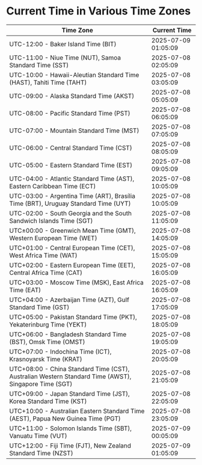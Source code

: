 # Current Time in Various Time Zones

| Time Zone | Current Time |
|-----------|--------------|
| UTC-12:00 - Baker Island Time (BIT) | 2025-07-09 01:05:09 |
| UTC-11:00 - Niue Time (NUT), Samoa Standard Time (SST) | 2025-07-08 02:05:09 |
| UTC-10:00 - Hawaii-Aleutian Standard Time (HAST), Tahiti Time (TAHT) | 2025-07-08 03:05:09 |
| UTC-09:00 - Alaska Standard Time (AKST) | 2025-07-08 05:05:09 |
| UTC-08:00 - Pacific Standard Time (PST) | 2025-07-08 06:05:09 |
| UTC-07:00 - Mountain Standard Time (MST) | 2025-07-08 07:05:09 |
| UTC-06:00 - Central Standard Time (CST) | 2025-07-08 08:05:09 |
| UTC-05:00 - Eastern Standard Time (EST) | 2025-07-08 09:05:09 |
| UTC-04:00 - Atlantic Standard Time (AST), Eastern Caribbean Time (ECT) | 2025-07-08 10:05:09 |
| UTC-03:00 - Argentina Time (ART), Brasília Time (BRT), Uruguay Standard Time (UYT) | 2025-07-08 10:05:09 |
| UTC-02:00 - South Georgia and the South Sandwich Islands Time (SGT) | 2025-07-08 11:05:09 |
| UTC±00:00 - Greenwich Mean Time (GMT), Western European Time (WET) | 2025-07-08 14:05:09 |
| UTC+01:00 - Central European Time (CET), West Africa Time (WAT) | 2025-07-08 15:05:09 |
| UTC+02:00 - Eastern European Time (EET), Central Africa Time (CAT) | 2025-07-08 16:05:09 |
| UTC+03:00 - Moscow Time (MSK), East Africa Time (EAT) | 2025-07-08 16:05:09 |
| UTC+04:00 - Azerbaijan Time (AZT), Gulf Standard Time (GST) | 2025-07-08 17:05:09 |
| UTC+05:00 - Pakistan Standard Time (PKT), Yekaterinburg Time (YEKT) | 2025-07-08 18:05:09 |
| UTC+06:00 - Bangladesh Standard Time (BST), Omsk Time (OMST) | 2025-07-08 19:05:09 |
| UTC+07:00 - Indochina Time (ICT), Krasnoyarsk Time (KRAT) | 2025-07-08 20:05:09 |
| UTC+08:00 - China Standard Time (CST), Australian Western Standard Time (AWST), Singapore Time (SGT) | 2025-07-08 21:05:09 |
| UTC+09:00 - Japan Standard Time (JST), Korea Standard Time (KST) | 2025-07-08 22:05:09 |
| UTC+10:00 - Australian Eastern Standard Time (AEST), Papua New Guinea Time (PGT) | 2025-07-08 23:05:09 |
| UTC+11:00 - Solomon Islands Time (SBT), Vanuatu Time (VUT) | 2025-07-09 00:05:09 |
| UTC+12:00 - Fiji Time (FJT), New Zealand Standard Time (NZST) | 2025-07-09 01:05:09 |
